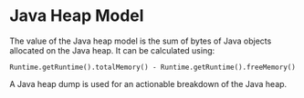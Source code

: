 # Java Heap Model

The value of the Java heap model is the sum of bytes of Java objects allocated
on the Java heap. It can be calculated using:

    Runtime.getRuntime().totalMemory() - Runtime.getRuntime().freeMemory()

A Java heap dump is used for an actionable breakdown of the Java heap.
